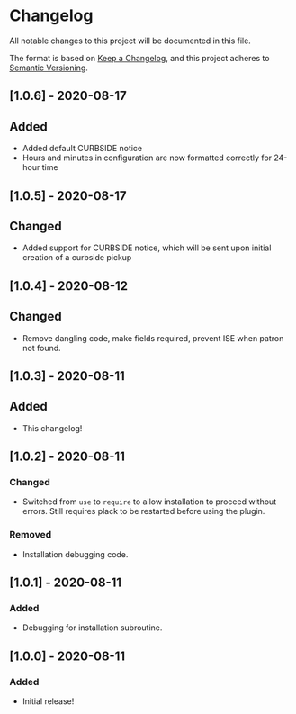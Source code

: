 # Changelog
All notable changes to this project will be documented in this file.

The format is based on [Keep a Changelog](https://keepachangelog.com/en/1.0.0/),
and this project adheres to [Semantic Versioning](https://semver.org/spec/v2.0.0.html).

## [1.0.6] - 2020-08-17
## Added
- Added default CURBSIDE notice
- Hours and minutes in configuration are now formatted correctly for 24-hour time

## [1.0.5] - 2020-08-17
## Changed
- Added support for CURBSIDE notice, which will be sent upon initial creation of a curbside pickup

## [1.0.4] - 2020-08-12
## Changed
- Remove dangling code, make fields required, prevent ISE when patron not found.

## [1.0.3] - 2020-08-11
## Added
- This changelog!

## [1.0.2] - 2020-08-11
### Changed
- Switched from `use` to `require` to allow installation to proceed without errors. Still requires plack to be restarted before using the plugin.
### Removed
- Installation debugging code.

## [1.0.1] - 2020-08-11
### Added
- Debugging for installation subroutine.

## [1.0.0] - 2020-08-11
### Added
- Initial release!

